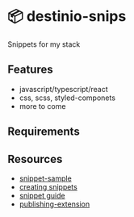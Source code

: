 # 📦 destinio-snips

Snippets for my stack

## Features

- javascript/typescript/react
- css, scss, styled-componets
- more to come

## Requirements

## Resources

- [snippet-sample](https://github.com/microsoft/vscode-extension-samples/tree/main/snippet-sample)
- [creating snippets](https://code.visualstudio.com/docs/editor/userdefinedsnippets#_creating-your-own-snippets)
- [snippet guide](https://code.visualstudio.com/api/language-extensions/snippet-guide)
- [publishing-extension](https://code.visualstudio.com/api/working-with-extensions/publishing-extension)
